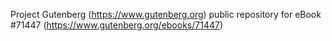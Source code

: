 Project Gutenberg (https://www.gutenberg.org) public repository
for eBook #71447 (https://www.gutenberg.org/ebooks/71447)
